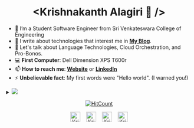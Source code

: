 <h1 align="center"> &lt;Krishnakanth Alagiri 🌻 /&gt;</h1>

- 🔭 I’m a Student Software Engineer from Sri Venkateswara College of Engineering
- 👯 I write about technologies that interest me in **[My Blog](https://thekrishna.in/blogs)**.
- 💬 Let's talk about Language Technologies, Cloud Orchestration, and Pro-Bonos.
- :computer: **First Computer**: Dell Dimension XPS T600r
- 📫 **How to reach me**: **[Website](https://thekrishna.in/)** or **[LinkedIn](https://linkedin.com/in/krishnaalagiri/)**
- ⚡ **Unbelievable fact**: My first words were "Hello world". (I warned you!)

<details>
<summary>
  <a href="https://github.com/K-Kraken"><img src="https://img.shields.io/badge/-Expand%20to%20know%20more-b03544?style=for-the-badge" /></a>
</summary>


### Little More About Me  

I'm very much a kid at heart, love to cook :ramen:, listen to jazz :saxophone: and play video games :video_game:. I also love Hackathons (Who doesn't love Pizzas, Red Bull and Swags). I'm currently focusing :dart: of Cloud Architectures, Language Technologies and Deep Learning.

Here's my favourite song for you :trumpet:- [**Feeling Good** by **Nina Simone**.](https://youtube.com/watch?v=BNMKGYiJpvg)

<table>
<thead>
  <tr>
    <th><h3>Programming Languages 📜</h3></th>
    <th><h3>Database Systems 📊</h3></th>
  </tr>
</thead>
<tbody>
  <tr>
    <td><img height="32" width="32" src="https://cdn.thekrishna.in/img/icon/python.svg" />&nbsp; <img height="32" width="32" src="https://cdn.thekrishna.in/img/icon/java.svg" />&nbsp;<img height="32" width="32" src="https://cdn.thekrishna.in/img/icon/javascript.svg" />&nbsp; <img height="32" width="32" src="https://cdn.thekrishna.in/img/icon/html5.svg" />&nbsp; <img height="32" width="32" src="https://cdn.thekrishna.in/img/icon/css3.svg" />&nbsp; <img height="32" width="32" src="https://cdn.thekrishna.in/img/icon/php.svg" />&nbsp; <img height="32" width="32" src="https://cdn.thekrishna.in/img/icon/cplusplus.svg" />&nbsp;</td>
    <td><img height="32" width="32" src="https://cdn.thekrishna.in/img/icon/mysql.svg" />&nbsp; <img height="32" width="32" src="https://cdn.thekrishna.in/img/icon/mongodb.svg" />&nbsp; <img height="32" width="32" src="https://cdn.thekrishna.in/img/icon/influxdb.svg" />&nbsp;&nbsp;<img height="32" width="32" src="https://cdn.thekrishna.in/img/icon/couchdb.svg" />&nbsp;</td>
  </tr>
</tbody>
</table>

### Tools and Frameworks 🔨

<img height="32" width="32" src="https://cdn.thekrishna.in/img/icon/pytorch.svg" />&nbsp;
<img height="32" width="32" src="https://cdn.thekrishna.in/img/icon/tensorflow.svg" />&nbsp; 
<img height="32" width="32" src="https://cdn.thekrishna.in/img/icon/opencv.svg" />&nbsp; 
<img height="32" width="32" src="https://unpkg.com/simple-icons@v3/icons/linux.svg" />&nbsp;
<img height="32" width="32" src="https://cdn.thekrishna.in/img/icon/docker.svg" />&nbsp; 
<img height="32" width="32" src="https://cdn.thekrishna.in/img/icon/kubernetes.svg" />&nbsp;
<img height="32" width="32" src="https://cdn.thekrishna.in/img/icon/apachespark.svg" />&nbsp;
<img height="32" width="32" src="https://unpkg.com/simple-icons@v3/icons/flask.svg" />&nbsp;
<img height="32" width="32" src="https://unpkg.com/simple-icons@v3/icons/jenkins.svg" />&nbsp;
<img height="32" width="32" src="https://cdn.thekrishna.in/img/icon/travisci.svg" />&nbsp;
<img height="32" width="32" src="https://cdn.thekrishna.in/img/icon/grafana.svg" />&nbsp; 
<img height="32" width="32" src="https://cdn.thekrishna.in/img/icon/git.svg" />&nbsp; 
<img height="32" width="32" src="https://cdn.thekrishna.in/img/icon/inkscape.svg" />&nbsp; 
<img height="32" width="32" src="https://cdn.thekrishna.in/img/icon/gimp.svg" />&nbsp; 
<img height="32" width="32" src="https://cdn.thekrishna.in/img/icon/adobexd.svg" />&nbsp; 
<img height="32" width="32" src="https://cdn.thekrishna.in/img/icon/adobephotoshop.svg" />&nbsp; 
<img height="32" width="32" src="https://cdn.thekrishna.in/img/icon/bootstrap.svg" />&nbsp; 

 
<br></details>
<!-- footer --!>
<p align="center"><a href="http://hits.dwyl.com/K-Kraken/K-Kraken"><img src="http://hits.dwyl.com/K-Kraken/K-Kraken.svg" alt="HitCount"></a></p>
<p align="center">
    <a id="GitHub" href="https://github.com/bearlike/"><img width="27px" src="https://thekrishna.in/K-Kraken/img/gh.png" alt="Krishnakanth Alagiri - GitHub" /></a>
    &nbsp;&nbsp;     
    <a id="LinkedIn" href="https://linkedin.com/in/krishnaalagiri/"><img width="27px" src="https://thekrishna.in/K-Kraken/img/linkedin.png" alt="Krishnakanth Alagiri - LinkedIn" /></a> 
    &nbsp;&nbsp;
    <a id="Website" href="https://thekrishna.in/"><img width="27px" src="https://thekrishna.in/K-Kraken/img/web.png" alt="Krishnakanth Alagiri - Website" /></a>
    &nbsp;&nbsp;
   <a id="Mail" href="mailto:krishna.alagiri03@gmail.com"><img width="27px" src="https://thekrishna.in/K-Kraken/img/mail.png?" alt="Krishnakanth Alagiri - Mail"/></a>
</p>
<!--<img src="https://imgur.com/rilHVxA.png"/>--!>
